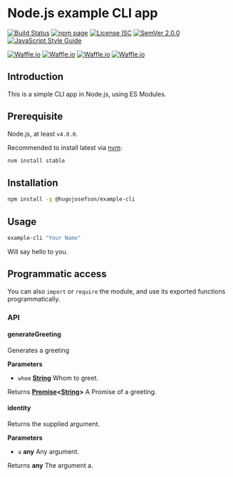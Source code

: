 # Node.js example CLI app

[![Build Status](https://travis-ci.org/hugojosefson/nodejs-example-cli.svg?branch=master)](https://travis-ci.org/hugojosefson/nodejs-example-cli)
[![npm page](https://img.shields.io/npm/v/@hugojosefson/example-cli.svg)](https://npmjs.com/package/@hugojosefson/example-cli)
[![License ISC](https://img.shields.io/npm/l/@hugojosefson/example-cli.svg)](https://tldrlegal.com/license/-isc-license)
[![SemVer 2.0.0](https://img.shields.io/badge/SemVer-2.0.0-lightgrey.svg)](http://semver.org/spec/v2.0.0.html)
[![JavaScript Style Guide](https://img.shields.io/badge/code_style-standard-brightgreen.svg)](https://standardjs.com)

[![Waffle.io](https://img.shields.io/waffle/label/hugojosefson/nodejs-example-cli/inbox.svg)](https://waffle.io/hugojosefson/nodejs-example-cli)
[![Waffle.io](https://img.shields.io/waffle/label/hugojosefson/nodejs-example-cli/to%20do.svg)](https://waffle.io/hugojosefson/nodejs-example-cli)
[![Waffle.io](https://img.shields.io/waffle/label/hugojosefson/nodejs-example-cli/in%20progress.svg)](https://waffle.io/hugojosefson/nodejs-example-cli)
[![Waffle.io](https://img.shields.io/waffle/label/hugojosefson/nodejs-example-cli/done.svg)](https://waffle.io/hugojosefson/nodejs-example-cli)

## Introduction

This is a simple CLI app in Node.js, using ES Modules.

## Prerequisite

Node.js, at least `v4.0.0`.

Recommended to install latest via [nvm](https://github.com/creationix/nvm#readme):

```bash
nvm install stable
```

## Installation

```bash
npm install -g @hugojosefson/example-cli
```

## Usage

```bash
example-cli "Your Name"
```

Will say hello to you.

## Programmatic access

You can also `import` or `require` the module, and use its exported functions programmatically.

### API

<!-- Generated by documentation.js. Update this documentation by updating the source code. -->

#### generateGreeting

Generates a greeting

**Parameters**

-   `whom` **[String](https://developer.mozilla.org/en-US/docs/Web/JavaScript/Reference/Global_Objects/String)** Whom to greet.

Returns **[Promise](https://developer.mozilla.org/en-US/docs/Web/JavaScript/Reference/Global_Objects/Promise)&lt;[String](https://developer.mozilla.org/en-US/docs/Web/JavaScript/Reference/Global_Objects/String)>** A Promise of a greeting.

#### identity

Returns the supplied argument.

**Parameters**

-   `a` **any** Any argument.

Returns **any** The argument a.
